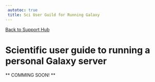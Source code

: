 ```yaml
---
 autotoc: true
 title: Sci User Guild for Running Galaxy
---
```

 
[Back to Support Hub](http://wiki.galaxyproject.org/support/)


# Scientific user guide to running a personal Galaxy server

** COMMING SOON! **

